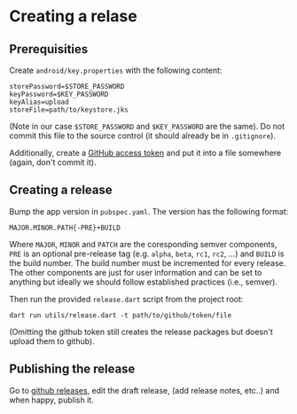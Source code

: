 # Creating a relase

## Prerequisities

Create `android/key.properties` with the following content:

    storePassword=$STORE_PASSWORD
    keyPassword=$KEY_PASSWORD
    keyAlias=upload
    storeFile=path/to/keystore.jks

(Note in our case `$STORE_PASSWORD` and `$KEY_PASSWORD` are the same). Do not commit this file to
the source control (it should already be in `.gitignore`).

Additionally, create a [GitHub access token](https://docs.github.com/en/rest/guides/getting-started-with-the-rest-api?apiVersion=2022-11-28#about-tokens) and put it into a file
somewhere (again, don't commit it).

## Creating a release

Bump the app version in `pubspec.yaml`. The version has the following format:

    MAJOR.MINOR.PATH{-PRE}+BUILD

Where `MAJOR`, `MINOR` and `PATCH` are the coresponding semver components, `PRE` is an optional
pre-release tag (e.g. `alpha`, `beta`, `rc1`, `rc2`, ...) and `BUILD` is the build number. The build
number must be incremented for every release. The other components are just for user information
and can be set to anything but ideally we should follow established practices (i.e., semver).

Then run the provided `release.dart` script from the project root:

    dart run utils/release.dart -t path/to/github/token/file

(Omitting the github token still creates the release packages but doesn't upload them to github).

## Publishing the release

Go to [github releases](https://github.com/equalitie/ouisync-app/releases), edit the draft release,
(add release notes, etc..) and when happy, publish it.